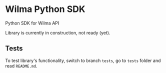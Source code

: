 # Wilma Python SDK
Python SDK for Wilma API

Library is currently in construction, not ready (yet).
## Tests
To test library's functionality, switch to branch `tests`, go to `tests` folder and read `README.md`.
